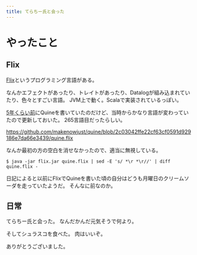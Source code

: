 ```yaml
---
title: てらちー氏と会った
---
```


# やったこと

## Flix

[Flix](https://flix.dev)というプログラミング言語がある。

なんかエフェクトがあったり、トレイトがあったり、Datalogが組み込まれていたり、色々とすごい言語。
JVM上で動く。Scalaで実装されているっぽい。

[5年くらい前](https://diary.quine.codes/post/2019-02-23-diary/)にQuineを書いていたのだけど、当時からかなり言語が変わっていたので更新しておいた。
265言語目だったらしい。

<https://github.com/makenowjust/quine/blob/2c03042ffe22cf63cf0591d929186e7da66e3439/quine.flix>

なんか最初の方の空白を消せなかったので、適当に無視している。

```console
$ java -jar flix.jar quine.flix | sed -E 's/ *\r *\r//' | diff quine.flix -
```

日記によると以前にFlixでQuineを書いた頃の自分はどうも月曜日のクリームソーダを走っていたようだ。
そんなに前なのか。

## 日常

てらちー氏と会った。
なんだかんだ元気そうで何より。

そしてシュラスコを食べた。
肉はいいぞ。

ありがとうございました。
